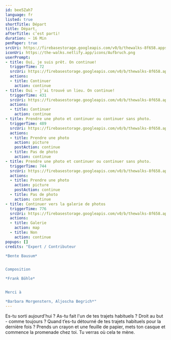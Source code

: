 ```yaml
---
id: bee5Zah7
language: fr
listed: true
shortTitle: Départ
title: Départ,
afterTitle: c’est parti!
duration: ~ 16 Min
penPaper: true
srcUri: https://firebasestorage.googleapis.com/v0/b/thewalks-8f658.appspot.com/o/mp3%2Fv0%2Ffr_bee5Zah7%2Ffr_bee5Zah7.mp3?alt=media&token=6cd2fe63-aed6-4b53-ac82-42b941a1e46d
iconUri: https://the-walks.netlify.app/icons/Aufbruch.png
userPrompt:
- title: Oui, je suis prêt. On continue!
  triggerTime: 72
  srcUri: https://firebasestorage.googleapis.com/v0/b/thewalks-8f658.appspot.com/o/mp3%2Fv0%2Fde_bee5Zah7%2Fde_bee5Zah7_loop_1.mp3?alt=media&token=61c4d8ff-7332-4b83-8ca9-d0951f94261c
  actions:
  - title: Continuer
    action: continue
- title: Oui – j’ai trouvé un lieu. On continue!
  triggerTime: 431
  srcUri: https://firebasestorage.googleapis.com/v0/b/thewalks-8f658.appspot.com/o/mp3%2Fv0%2Fde_bee5Zah7%2Fde_bee5Zah7_loop_2.mp3?alt=media&token=5cc78231-0772-44cb-b4bb-7efd873ad045
  actions:
  - title: Continuer
    action: continue
- title: Prendre une photo et continuer ou continuer sans photo.
  triggerTime: 489
  srcUri: https://firebasestorage.googleapis.com/v0/b/thewalks-8f658.appspot.com/o/mp3%2Fv0%2Fde_bee5Zah7%2Fde_bee5Zah7_loop_3.mp3?alt=media&token=eee75c2a-c745-4e38-9bba-83d277346aa0
  actions:
  - title: Prendre une photo
    action: picture
    postAction: continue
  - title: Pas de photo
    action: continue
- title: Prendre une photo et continuer ou continuer sans photo.
  triggerTime: 744
  srcUri: https://firebasestorage.googleapis.com/v0/b/thewalks-8f658.appspot.com/o/mp3%2Fv0%2Fde_bee5Zah7%2Fde_bee5Zah7_loop_4.mp3?alt=media&token=3df62014-aaec-4560-8d39-4b792913f7ce
  actions:
  - title: Prendre une photo
    action: picture
    postAction: continue
  - title: Pas de photo
    action: continue
- title: Continuer vers la galerie de photos
  triggerTime: 776
  srcUri: https://firebasestorage.googleapis.com/v0/b/thewalks-8f658.appspot.com/o/static%2Fmedias%2Fmulti_Zeubeel8_loop.mp3?alt=media&token=88349085-3303-48b9-bdc6-fd7b09519a26
  actions:
  - title: Galerie
    action: map
  - title: Non
    action: continue
popups: []
credits: "Expert / Contributeur

*Bente Bausum*


Composition

*Frank Böhle*


Merci à

*Barbara Morgenstern, Aljoscha Begrich*"
---
```

Es-tu sorti aujourd'hui ? As-tu fait l'un de tes trajets habituels ? Droit au but - comme toujours ? Quand t’es-tu détourné de tes trajets habituels pour la dernière fois ? Prends un crayon et une feuille de papier, mets ton casque et commence la promenade chez toi. Tu verras où cela te mène.
